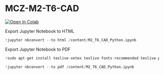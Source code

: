 # MCZ-M2-T6-CAD

<a href="https://colab.research.google.com/github/joaonart/mcz-m2-t6-cad/blob/master/notebooks/M2_T6_CAD_Python.ipynb" target="_parent"><img src="https://colab.research.google.com/assets/colab-badge.svg" alt="Open In Colab"/></a>

Export Jupyter Notebook to HTML

```python
!jupyter nbconvert --to html /content/M2_T6_CAD_Python.ipynb
```

Export Jupyter Notebook to PDF

```python
!sudo apt-get install texlive-xetex texlive-fonts-recommended texlive-plain-generic
```

```python
!jupyter nbconvert --to pdf /content/M2_T6_CAD_Python.ipynb
```
